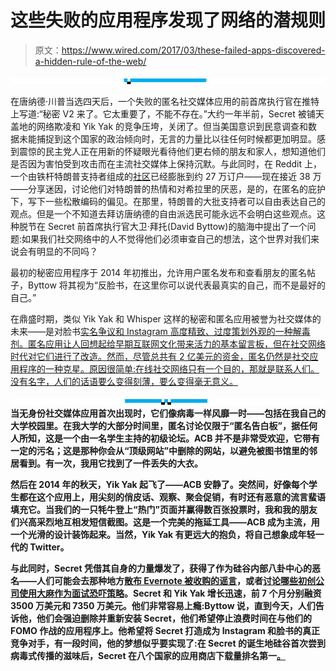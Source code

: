 # 这些失败的应用程序发现了网络的潜规则

> 原文：<https://www.wired.com/2017/03/these-failed-apps-discovered-a-hidden-rule-of-the-web/>

![](img/fbba9f249b2d4e9c6bd1193c315c8fe0.png)

在唐纳德·川普当选四天后，一个失败的匿名社交媒体应用的前首席执行官在推特上写道:“秘密 V2 来了。它太重要了，不能不存在。”大约一年半前，Secret 被铺天盖地的网络欺凌和 Yik Yak 的竞争压垮，关闭了。但当美国意识到民意调查和数据未能捕捉到这个国家的政治倾向时，无言的力量比以往任何时候都更加明显。感到震惊的民主党人正在用新的怀疑眼光看待他们更右倾的朋友和家人，想知道他们是否因为害怕受到攻击而在主流社交媒体上保持沉默。与此同时，在 Reddit 上，一个由铁杆特朗普支持者组成的[社区](https://motherboard.vice.com/en_us/article/what-is-rthedonald-donald-trump-subreddit)已经膨胀到约 27 万订户——现在接近 38 万——分享迷因，讨论他们对特朗普的热情和对希拉里的厌恶，是的，在匿名的庇护下，写下一些松散编码的偏见。在那里，特朗普的大批支持者可以自由表达自己的观点。但是一个不知道去拜访唐纳德的自由派选民可能永远不会明白这些观点。这种脱节在 Secret 前首席执行官大卫·拜托(David Byttow)的脑海中提出了一个问题:如果我们社交网络中的人不觉得他们必须审查自己的想法，这个世界对我们来说会有明显的不同吗？

最初的秘密应用程序于 2014 年初推出，允许用户匿名发布和查看朋友的匿名帖子，Byttow 将其视为“反脸书，在这里你可以说代表最真实的自己，而不是最好的自己。”

在鼎盛时期，类似 Yik Yak 和 Whisper 这样的秘密和匿名应用被誉为社交媒体的未来——是对脸书[实名争议和 Instagram 高度精致、过度策划外观的一种解毒剂。匿名应用让人回想起给早期互联网文化带来活力的基本留言板，但在社交网络时代对它们进行了改造。然而，尽管总共有 2 亿美元的资金，匿名仍然是社交应用程序的一种克星。原因很简单:在线社交网络只有一个目的，那就是联系人们。没有名字，人们的话语要么变得刻薄，要么变得毫无意义。](http://www.cnn.com/2014/09/16/living/facebook-name-policy/)

![](img/9be8c61b5aa7f62bf0a0f0b227f61f14.png)**当无身份社交媒体应用首次出现时，它们像病毒一样风靡一时——包括在我自己的大学校园里。在我大学的大部分时间里，匿名讨论仅限于“匿名告白板”，据任何人所知，这是一个由一名学生主持的初级论坛。ACB 并不是非常受欢迎，它带有一定的污名；这是那种你会从“顶级网站”中删除的网站，以避免被图书馆里的邻居看到。有一次，我用它找到了一件丢失的大衣。**

**然后在 2014 年的秋天，Yik Yak 起飞了——ACB 安静了。突然间，好像每个学生都在这个应用上，用尖刻的俏皮话、观察、聚会促销，有时还有恶意的流言蜚语填充它。当我们的一只牦牛登上“热门”页面并赢得数百张投票时，我和我的朋友们兴高采烈地互相发短信截图。这是一个完美的拖延工具——ACB 成为主流，用一个光滑的设计装饰起来。当然，Yik Yak 有更远大的抱负，将自己想象成年轻一代的 Twitter。**

**与此同时，Secret 凭借其自身的力量爆发了，获得了作为硅谷内部八卦中心的恶名——人们可能会去那种地方[散布 Evernote 被收购的谣言](https://techcrunch.com/2014/02/06/that-secret-app-is-becoming-silicon-valleys-new-blind-item/)，或者[讨论哪些初创公司使用大麻作为面试恐吓策略](http://valleywag.gawker.com/silicon-valley-cant-stop-shit-talking-itself-on-this-n-1517461086)。Secret 和 Yik Yak 增长迅速，前 7 个月分别融资 3500 万美元和 7350 万美元。他们非常容易上瘾:Byttow 说，直到今天，人们告诉他，他们会强迫删除并重新安装 Secret，他们希望停止浪费时间在与他们的 FOMO 作战的应用程序上。他希望将 Secret 打造成为 Instagram 和脸书的真正竞争对手，有一段时间，他的梦想似乎要实现了:在 Secret 的诞生地硅谷首次尝到病毒式传播的滋味后，Secret 在八个国家的应用商店下载量排名第一[。](https://www.appannie.com/apps/ios/app/775307543/app-ranking/#device=iphone&date=2015-04-29&type=best-ranks)**